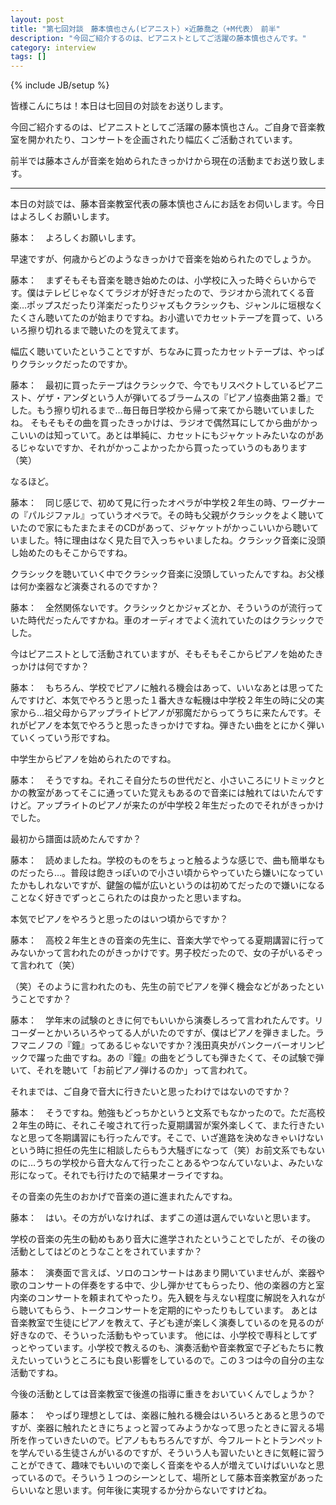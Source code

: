 ```yaml
---
layout: post
title: "第七回対談　藤本慎也さん(ピアニスト）×近藤喬之（+M代表）　前半"
description: "今回ご紹介するのは、ピアニストとしてご活躍の藤本慎也さんです。"
category: interview
tags: []
---
```

{% include JB/setup %}

皆様こんにちは！本日は七回目の対談をお送りします。

今回ご紹介するのは、ピアニストとしてご活躍の藤本慎也さん。ご自身で音楽教室を開かれたり、コンサートを企画されたり幅広くご活動されています。

前半では藤本さんが音楽を始められたきっかけから現在の活動までお送り致します。

---
<p class="interviewer">本日の対談では、藤本音楽教室代表の藤本慎也さんにお話をお伺いします。今日はよろしくお願いします。</p>
藤本：　よろしくお願いします。
<p class="interviewer">早速ですが、何歳からどのようなきっかけで音楽を始められたのでしょうか。</p>
藤本：　まずそもそも音楽を聴き始めたのは、小学校に入った時ぐらいからです。僕はテレビじゃなくてラジオが好きだったので、ラジオから流れてくる音楽…ポップスだったり洋楽だったりジャズもクラシックも、ジャンルに垣根なくたくさん聴いてたのが始まりですね。お小遣いでカセットテープを買って、いろいろ擦り切れるまで聴いたのを覚えてます。
<p class="interviewer">幅広く聴いていたということですが、ちなみに買ったカセットテープは、やっぱりクラシックだったのですか。</p>
藤本：　最初に買ったテープはクラシックで、今でもリスペクトしているピアニスト、ゲザ・アンダという人が弾いてるブラームスの『ピアノ協奏曲第２番』でした。もう擦り切れるまで…毎日毎日学校から帰って来てから聴いていましたね。
そもそもその曲を買ったきっかけは、ラジオで偶然耳にしてから曲がかっこいいのは知っていて。あとは単純に、カセットにもジャケットみたいなのがあるじゃないですか、それがかっこよかったから買ったっていうのもあります（笑）
<p class="interviewer">なるほど。</p>
藤本：　同じ感じで、初めて見に行ったオペラが中学校２年生の時、ワーグナーの『パルジファル』っていうオペラで。その時も父親がクラシックをよく聴いていたので家にもたまたまそのCDがあって、ジャケットがかっこいいから聴いていました。特に理由はなく見た目で入っちゃいましたね。クラシック音楽に没頭し始めたのもそこからですね。
<p class="interviewer">クラシックを聴いていく中でクラシック音楽に没頭していったんですね。お父様は何か楽器など演奏されるのですか？</p>
藤本：　全然関係ないです。クラシックとかジャズとか、そういうのが流行っていた時代だったんですかね。車のオーディオでよく流れていたのはクラシックでした。
<p class="interviewer">今はピアニストとして活動されていますが、そもそもそこからピアノを始めたきっかけは何ですか？</p>
藤本：　もちろん、学校でピアノに触れる機会はあって、いいなあとは思ってたんですけど、本気でやろうと思った１番大きな転機は中学校２年生の時に父の実家から…祖父母からアップライトピアノが邪魔だからってうちに来たんです。それがピアノを本気でやろうと思ったきっかけですね。弾きたい曲をとにかく弾いていくっていう形ですね。
<p class="interviewer">中学生からピアノを始められたのですね。</p>
藤本：　そうですね。それこそ自分たちの世代だと、小さいころにリトミックとかの教室があってそこに通っていた覚えもあるので音楽には触れてはいたんですけど。アップライトのピアノが来たのが中学校２年生だったのでそれがきっかけでした。
<p class="interviewer">最初から譜面は読めたんですか？</p>
藤本：　読めましたね。学校のものをちょっと触るような感じで、曲も簡単なものだったら…。普段は飽きっぽいので小さい頃からやっていたら嫌いになっていたかもしれないですが、鍵盤の幅が広いというのは初めてだったので嫌いになることなく好きでずっとこられたのは良かったと思いますね。
<p class="interviewer">本気でピアノをやろうと思ったのはいつ頃からですか？</p>
藤本：　高校２年生ときの音楽の先生に、音楽大学でやってる夏期講習に行ってみないかって言われたのがきっかけです。男子校だったので、女の子がいるぞって言われて（笑）
<p class="interviewer">（笑）そのように言われたのも、先生の前でピアノを弾く機会などがあったということですか？</p>
藤本：　学年末の試験のときに何でもいいから演奏しろって言われたんです。リコーダーとかいろいろやってる人がいたのですが、僕はピアノを弾きました。ラフマニノフの『鐘』ってあるじゃないですか？浅田真央がバンクーバーオリンピックで躍った曲ですね。あの『鐘』の曲をどうしても弾きたくて、その試験で弾いて、それを聴いて「お前ピアノ弾けるのか」って言われて。
<p class="interviewer">それまでは、ご自身で音大に行きたいと思ったわけではないのですか？</p>
藤本：　そうですね。勉強もどっちかというと文系でもなかったので。ただ高校２年生の時に、それこそ唆されて行った夏期講習が案外楽しくて、また行きたいなと思って冬期講習にも行ったんです。そこで、いざ進路を決めなきゃいけないという時に担任の先生に相談したらもう大騒ぎになって（笑）お前文系でもないのに…うちの学校から音大なんて行ったことあるやつなんていないよ、みたいな形になって。それでも行けたので結果オーライですね。
<p class="interviewer">その音楽の先生のおかげで音楽の道に進まれたんですね。</p>
藤本：　はい。その方がいなければ、まずこの道は選んでいないと思います。
<p class="interviewer">学校の音楽の先生の勧めもあり音大に進学されたということでしたが、その後の活動としてはどのとうなことをされていますか？</p>
藤本：　演奏面で言えば、ソロのコンサートはあまり開いていませんが、楽器や歌のコンサートの伴奏をする中で、少し弾かせてもらったり、他の楽器の方と室内楽のコンサートを頼まれてやったり。先入観を与えない程度に解説を入れながら聴いてもらう、トークコンサートを定期的にやったりもしています。
あとは音楽教室で生徒にピアノを教えて、子ども達が楽しく演奏しているのを見るのが好きなので、そういった活動もやっています。
他には、小学校で専科としてずっとやっています。小学校で教えるのも、演奏活動や音楽教室で子どもたちに教えたいっていうところにも良い影響をしているので。この３つは今の自分の主な活動ですね。
<p class="interviewer">今後の活動としては音楽教室で後進の指導に重きをおいていくんでしょうか？</p>
藤本：　やっぱり理想としては、楽器に触れる機会はいろいろとあると思うのですが、楽器に触れたときにちょっと習ってみようかなって思ったときに習える場所を作っていきたいので。ピアノももちろんですが、今フルートとトランペットを学んでいる生徒さんがいるのですが、そういう人も習いたいときに気軽に習うことができて、趣味でもいいので楽しく音楽をやる人が増えていけばいいなと思っているので。そういう１つのシーンとして、場所として藤本音楽教室があったらいいなと思います。何年後に実現するか分からないですけどね。